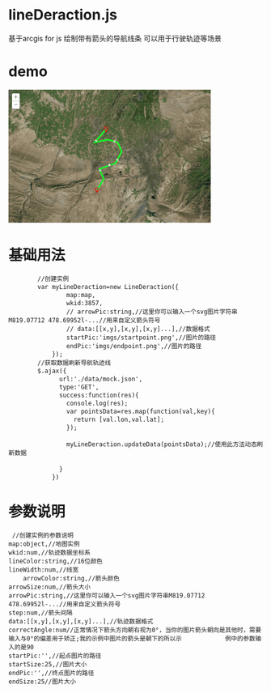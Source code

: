 # lineDeraction.js
基于arcgis for js 绘制带有箭头的导航线条 可以用于行驶轨迹等场景
# demo
![image](https://github.com/SouthernPL/lineDeraction.js/blob/master/line.gif)
# 基础用法
            //创建实例
            var myLineDeraction=new LineDeraction({
		            map:map,
		            wkid:3857,
		            // arrowPic:string,//这里你可以输入一个svg图片字符串M819.07712 478.69952l-...//用来自定义箭头符号
		            // data:[[x,y],[x,y],[x,y]...],//数据格式
		            startPic:'imgs/startpoint.png',//图片的路径
		            endPic:'imgs/endpoint.png',//图片的路径
		        });
            //获取数据刷新导航轨迹线
            $.ajax({
		          url:'./data/mock.json',
		          type:'GET',
		          success:function(res){
		            console.log(res);
		            var pointsData=res.map(function(val,key){
		              return [val.lon,val.lat];
		            });

		            myLineDeraction.updateData(pointsData);//使用此方法动态刷新数据

		          }
		        })
# 参数说明
	 //创建实例的参数说明
	map:object,//地图实例
	wkid:num,//轨迹数据坐标系
	lineColor:string,//16位颜色
	lineWidth:num,//线宽
        arrowColor:string,//箭头颜色
  	arrowSize:num,//箭头大小
  	arrowPic:string,//这里你可以输入一个svg图片字符串M819.07712 478.69952l-...//用来自定义箭头符号
  	step:num,//箭头间隔
	data:[[x,y],[x,y],[x,y]...],//轨迹数据格式
  	correctAngle:num//正常情况下箭头方向朝右视为0°，当你的图片箭头朝向是其他时，需要输入与0°的偏差用于矫正;我的示例中图片的箭头是朝下的所以示			例中的参数输入的是90
  	startPic:'',//起点图片的路径
  	startSize:25,//图片大小
  	endPic:'',//终点图片的路径
  	endSize:25//图片大小

